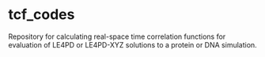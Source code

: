 # tcf_codes

Repository for calculating real-space time correlation functions for evaluation of 
LE4PD or LE4PD-XYZ solutions to a protein or DNA simulation.
